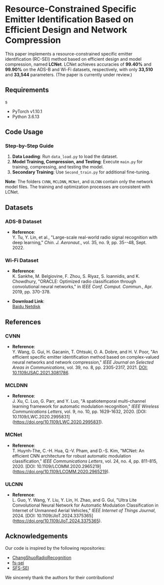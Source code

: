 # Resource-Constrained Specific Emitter Identification Based on Efficient Design and Network Compression

This paper implements a resource-constrained specific emitter identification (RC-SEI) method based on efficient design and model compression, named **LCNet**. LCNet achieves accuracies of **99.40%** and **99.90%** on the ADS-B and Wi-Fi datasets, respectively, with only **33,510** and **33,544** parameters. (The paper is currently under review.)

## Requirements
s
- PyTorch v1.10.1
- Python 3.6.13

## Code Usage

### Step-by-Step Guide

1. **Data Loading**: Run `data_load.py` to load the dataset.
2. **Model Training, Compression, and Testing**: Execute `main.py` for training, compressing, and testing the model.
3. **Secondary Training**: Use `Second_train.py` for additional fine-tuning.

**Note**: The folders `CVNN`, `MCLDNN`, `MCNet`, and `ULCNN` contain only the network model files. The training and optimization processes are consistent with LCNet.

## Datasets

### ADS-B Dataset
- **Reference**:  
  Y. Tu, Y. Lin, et al., "Large-scale real-world radio signal recognition with deep learning," *Chin. J. Aeronaut.*, vol. 35, no. 9, pp. 35--48, Sept. 2022.

### Wi-Fi Dataset
- **Reference**:  
  K. Sankhe, M. Belgiovine, F. Zhou, S. Riyaz, S. Ioannidis, and K. Chowdhury, "ORACLE: Optimized radio classification through convolutional neural networks," in *IEEE Conf. Comput. Commun.*, Apr. 2019, pp. 370-378.

- **Download Link**:  
  [Baidu Netdisk](https://pan.baidu.com/s/1uGhslNZtqxzNKR3-S6MvUA?pwd=5u3u)

## References

### CVNN
- **Reference**:  
  Y. Wang, G. Gui, H. Gacanin, T. Ohtsuki, O. A. Dobre, and H. V. Poor, "An efficient specific emitter identification method based on complex-valued neural networks and network compression," *IEEE Journal on Selected Areas in Communications*, vol. 39, no. 8, pp. 2305-2317, 2021. [DOI: 10.1109/JSAC.2021.3081786](https://doi.org/10.1109/JSAC.2021.3081786)[](https://sci-hub.se/10.1109/JSAC.2021.3081786).

### MCLDNN
- **Reference**:  
  J. Xu, C. Luo, G. Parr, and Y. Luo, "A spatiotemporal multi-channel learning framework for automatic modulation recognition," *IEEE Wireless Communications Letters*, vol. 9, no. 10, pp. 1629-1632, 2020. [DOI: 10.1109/LWC.2020.2995831[](https://sci-hub.se/10.1109/LWC.2020.2995831)](https://doi.org/10.1109/LWC.2020.2995831).

### MCNet
- **Reference**:  
  T. Huynh-The, C.-H. Hua, Q.-V. Pham, and D.-S. Kim, "MCNet: An efficient CNN architecture for robust automatic modulation classification," *IEEE Communications Letters*, vol. 24, no. 4, pp. 811-815, 2020. [DOI: 10.1109/LCOMM.2020.2965219[](https://sci-hub.se/10.1109/LCOMM.2020.2965219)](https://doi.org/10.1109/LCOMM.2020.2965219).

### ULCNN
- **Reference**:  
  L. Guo, Y. Wang, Y. Liu, Y. Lin, H. Zhao, and G. Gui, "Ultra Lite Convolutional Neural Network for Automatic Modulation Classification in Internet of Unmanned Aerial Vehicles," *IEEE Internet of Things Journal*, 2024. [DOI: 10.1109/JIoT.2024.3375365[](https://sci-hub.se/10.1109/JIoT.2024.3375365)](https://doi.org/10.1109/JIoT.2024.3375365).

## Acknowledgements

Our code is inspired by the following repositories:
- [ChangShuoRadioRecognition](https://github.com/Singingkettle/ChangShuoRadioRecognition)
- [fs-sei](https://github.com/beechburgpiestar/fs-sei)
- [SFS-SEI](https://github.com/sleepeach/SFS-SEI)

We sincerely thank the authors for their contributions!

